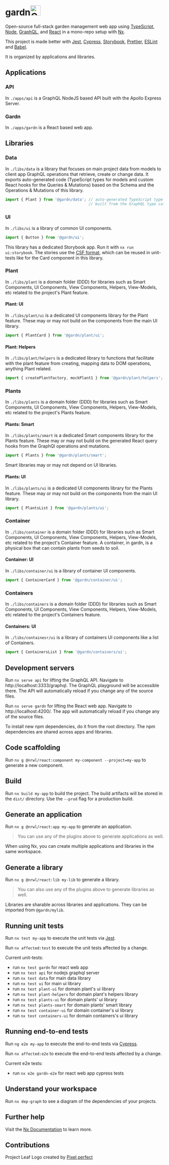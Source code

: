 <p align="center">
  <h1>
    gardn<img src="https://raw.githubusercontent.com/mrWh1te/gardn/master/apps/gardn/src/assets/leaf.png" alt="Gardn" width="32">
  </h1>
</p>

Open-source full-stack garden management web app using [TypeScript](https://www.typescriptlang.org/), [Node](https://nodejs.org/), [GraphQL](https://graphql.org/), and [React](https://reactjs.org/) in a mono-repo setup with [Nx](https://nx.dev).

This project is made better with [Jest](https://jestjs.io/), [Cypress](https://www.cypress.io/), [Storybook](https://storybook.js.org/), [Prettier](https://prettier.io/), [ESLint](https://eslint.org/) and [Babel](https://babeljs.io/).

It is organized by applications and libraries.

## Applications

### API

In `./apps/api` is a GraphQL NodeJS based API built with the Apollo Express Server.

### Gardn

In `./apps/gardn` is a React based web app.

## Libraries

### Data

In `./libs/data` is a library that focuses on main project data from models to client app GraphQL operations that retrieve, create or change data. It exports auto-generated code (TypeScript types for models and custom React hooks for the Queries & Mutations) based on the Schema and the Operations & Mutations of this library.

```typescript
import { Plant } from '@gardn/data'; // auto-generated TypeScript type called Plant
                                     // built from the GraphQL type called Plant
```

### UI

In `./libs/ui` is a library of common UI components.

```typescript
import { Button } from '@gardn/ui';
```

This library has a dedicated Storybook app. Run it with `nx run ui:storybook`. The stories use the [CSF format](https://storybook.js.org/docs/react/api/csf), which can be reused in unit-tests like for the Card component in this library.

### Plant
In `./libs/plant` is a domain folder (DDD) for libraries such as Smart Components, UI Components, View Components, Helpers, View-Models, etc related to the project's Plant feature.

#### Plant: UI
In `./libs/plant/ui` is a dedicated UI components library for the Plant feature. These may or may not build on the components from the main UI library.

```typescript
import { PlantCard } from '@gardn/plant/ui';
```

#### Plant: Helpers

In `./libs/plant/helpers` is a dedicated library to functions that facilitate with the plant feature from creating, mapping data to DOM operations, anything Plant related.

```typescript
import { createPlantFactory, mockPlant1 } from '@gardn/plant/helpers';
```

### Plants
In `./libs/plants` is a domain folder (DDD) for libraries such as Smart Components, UI Components, View Components, Helpers, View-Models, etc related to the project's Plants feature.


#### Plants: Smart
In `./libs/plants/smart` is a dedicated Smart components library for the Plants feature. These may or may not build on the generated React query hooks from the GraphQl operations and mutations.

```typescript
import { Plants } from '@gardn/plants/smart';
```

Smart libraries may or may not depend on UI libraries.

#### Plants: UI
In `./libs/plants/ui` is a dedicated UI components library for the Plants feature. These may or may not build on the components from the main UI library.

```typescript
import { PlantsList } from '@gardn/plants/ui';
```

### Container
In `./libs/container` is a domain folder (DDD) for libraries such as Smart Components, UI Components, View Components, Helpers, View-Models, etc related to the project's Container feature. A container, in gardn, is a physical box that can contain plants from seeds to soil.

#### Container: UI

In `./libs/container/ui` is a library of container UI components.

```typescript
import { ContainerCard } from '@gardn/container/ui';
```

### Containers
In `./libs/containers` is a domain folder (DDD) for libraries such as Smart Components, UI Components, View Components, Helpers, View-Models, etc related to the project's Containers feature.

#### Containers: UI

In `./libs/containesr/ui` is a library of containers UI components like a list of Containers.

```typescript
import { ContainersList } from '@gardn/containers/ui';
```

## Development servers

Run `nx serve api` for lifting the GraphQL API. Navigate to http://localhost:3333/graphql. The GraphQL playground will be accessible there. The API will automatically reload if you change any of the source files.

Run `nx serve gardn` for lifting the React web app. Navigate to http://localhost:4200/. The app will automatically reload if you change any of the source files.

To install new npm dependencies, do it from the root directory. The npm dependencies are shared across apps and libraries.

## Code scaffolding

Run `nx g @nrwl/react:component my-component --project=my-app` to generate a new component.

## Build

Run `nx build my-app` to build the project. The build artifacts will be stored in the `dist/` directory. Use the `--prod` flag for a production build.

## Generate an application

Run `nx g @nrwl/react:app my-app` to generate an application.

> You can use any of the plugins above to generate applications as well.

When using Nx, you can create multiple applications and libraries in the same workspace.

## Generate a library

Run `nx g @nrwl/react:lib my-lib` to generate a library.

> You can also use any of the plugins above to generate libraries as well.

Libraries are sharable across libraries and applications. They can be imported from `@gardn/mylib`.

## Running unit tests

Run `nx test my-app` to execute the unit tests via [Jest](https://jestjs.io).

Run `nx affected:test` to execute the unit tests affected by a change.

Current unit-tests:
 - run `nx test gardn` for react web app
 - run `nx test api` for nodejs graphql server
 - run `nx test data` for main data library
 - run `nx test ui` for main ui library
 - run `nx test plant-ui` for domain plant's ui library
 - run `nx test plant-helpers` for domain plant's helpers library
 - run `nx test plants-ui` for domain plants' ui library
 - run `nx test plants-smart` for domain plants' smart library
 - run `nx test container-ui` for domain container's ui library
 - run `nx test containers-ui` for domain containers's ui library

## Running end-to-end tests

Run `ng e2e my-app` to execute the end-to-end tests via [Cypress](https://www.cypress.io).

Run `nx affected:e2e` to execute the end-to-end tests affected by a change.

Current e2e tests:
 - run `nx e2e gardn-e2e` for react web app cypress tests

## Understand your workspace

Run `nx dep-graph` to see a diagram of the dependencies of your projects.

## Further help

Visit the [Nx Documentation](https://nx.dev) to learn more.

## Contributions

<div>Project Leaf Logo created by <a href="https://www.flaticon.com/authors/pixel-perfect" title="Pixel perfect">Pixel perfect</a></div>